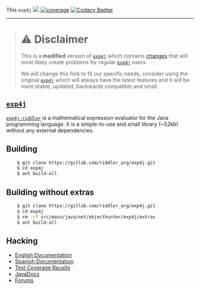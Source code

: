 This `exp4j` [![](https://gitlab.com/riddler_arg/exp4j/badges/master/build.svg)]() [![coverage](https://gitlab.com/riddler_arg/exp4j/badges/master/coverage.svg)](https://docs.riddler.com.ar/exp4j/jacoco/)
[![Codacy Badge](https://api.codacy.com/project/badge/Grade/ad8fa724765e4d7ba58400d070c5c868)](https://www.codacy.com/app/RiddlerArgentina/exp4j-riddler?utm_source=gitlab.com&amp;utm_medium=referral&amp;utm_content=riddler_arg/exp4j&amp;utm_campaign=Badge_Grade)

----------
> # ⚠️ Disclaimer
> This is a **modified** version of [`exp4j`](https://github.com/fasseg/exp4j) which 
> contains [changes](https://redmine.riddler.com.ar/projects/exp4j/wiki/Differences_with_the_original_exp4j) that will most likely create problems for regular 
> [`exp4j`](https://github.com/fasseg/exp4j) users.
> 
> We will change this fork to fit our specific needs, consider using the original
> [`exp4j`](https://github.com/fasseg/exp4j) which will always have the latest features 
> and it will be more stable, updated, backwards compatible and small.

[`exp4j`](https://github.com/fasseg/exp4j)
-----
[`exp4j-riddler`](https://redmine.riddler.com.ar/projects/exp4j) is a mathematical expression evaluator for
the Java programming language. It is a simple-to-use and small library (~52kb) without 
any external dependencies.

Building
--------
```bash
    $ git clone https://gitlab.com/riddler_arg/exp4j.git
    $ cd exp4j
    $ ant build-all
```

Building without extras
-----------------------
```bash
    $ git clone https://gitlab.com/riddler_arg/exp4j.git
    $ cd exp4j
    $ rm -rf src/main/java/net/objecthunter/exp4j/extras
    $ ant build-all
```

Hacking
-------
- [English Documentation](https://redmine.riddler.com.ar/projects/exp4j/wiki/Getting_Started)
- [Spanish Documentation](https://redmine.riddler.com.ar/projects/exp4j/wiki/Getting_Started_es)
- [Test Coverage Reuslts](https://docs.riddler.com.ar/exp4j/jacoco/)
- [JavaDocs](https://docs.riddler.com.ar/exp4j/apidocs/)
- [Forums](https://redmine.riddler.com.ar/projects/exp4j/)